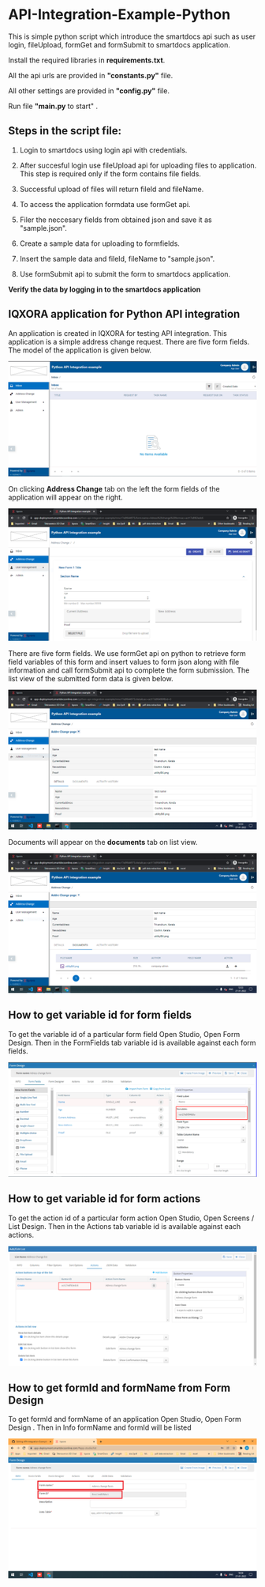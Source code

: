 # API-Integration-Example-Python
 This is simple python script which introduce the smartdocs api such as user login, fileUpload, formGet and formSubmit to smartdocs application.
 
 Install the required libraries in **requirements.txt**.

 All the api urls are provided in **"constants.py"** file.
 
 All other settings are provided in **"config.py"** file.
 
 Run file **"main.py** to start" .
 
 ## Steps in the script file:
 
 1. Login to smartdocs using login api with credentials.

 2. After succesful login use fileUpload api for uploading files to application. This step is required only if the form contains file fields.

 3. Successful upload of files will return fileId and fileName.

 4. To access the application formdata use formGet api.

 5. Filer the neccesary fields from obtained json and save it as "sample.json".

 6. Create a sample data for uploading to formfields.

 7. Insert the sample data and fileId, fileName  to "sample.json".

 8. Use formSubmit api to submit the form to smartdocs application.
 
 **Verify the data by logging in to the smartdocs application**
 
 ## IQXORA application for Python API integration
 
 An application is created in IQXORA for testing API integration. This application is a simple address change request. There are five form fields. The model of the application is given below.

![Model](/images/model.png)

On clicking **Address Change** tab on the left the form fields of the application will appear on the right.

![forms](/images/form.PNG)
 
 There are five form fields. We use formGet api on python to retrieve form field variables of this form and insert values to form json along with file information and call formSubmit api to complete the form submission. The list view of the submitted form data is given below.
 
![List](/images/List.PNG)
 
 Documents will appear on the **documents** tab on list view.
 
![documents](/images/documents.PNG)

## How to get variable id for form fields

To get the variable id of a particular form field Open Studio, Open Form Design. Then in the FormFields tab variable id is available against each form fields.

![variableid](/images/form_variable.png)

## How to get variable id for form actions

To get the action id of a particular form action Open Studio, Open Screens / List Design. Then in the Actions tab variable id is available against each actions.

![actionid](/images/action_variable.png)

## How to get formId and formName from Form Design

To get formId and formName of an application Open Studio, Open Form Design . Then in Info formName and formId will be listed

![formid](/images/formid1.PNG)
